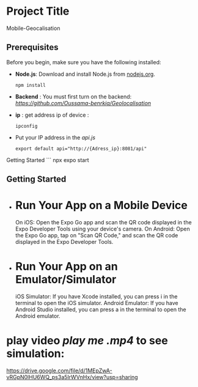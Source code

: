 
# Project Title
Mobile-Geocalisation
## Prerequisites

Before you begin, make sure you have the following installed:
- **Node.js**: Download and install Node.js from [nodejs.org](https://nodejs.org/).

  ```
  npm install
- **Backend** : You must first turn on the backend:
    *https://github.com/Oussama-benrkia/Geolocalisation*
 -  **ip** : get address ip of device :
    ```
    ipconfig
- Put your IP address in the  *api.js*
  ```
  export default api="http://{Adress_ip}:8081/api"
Getting Started
    ```
    npx expo start

## Getting Started
- # Run Your App on a Mobile Device
  On iOS: Open the Expo Go app and scan the QR code displayed in the Expo Developer Tools using your device's camera.
On Android: Open the Expo Go app, tap on "Scan QR Code," and scan the QR code displayed in the Expo Developer Tools.

- # Run Your App on an Emulator/Simulator
  iOS Simulator: If you have Xcode installed, you can press i in the terminal to open the iOS simulator.
Android Emulator: If you have Android Studio installed, you can press a in the terminal to open the Android emulator.

# play video *play me .mp4* to see simulation:
https://drive.google.com/file/d/1MEpZwA-vRGpN0lHU6WQ_ps3a5IrWVnHx/view?usp=sharing
